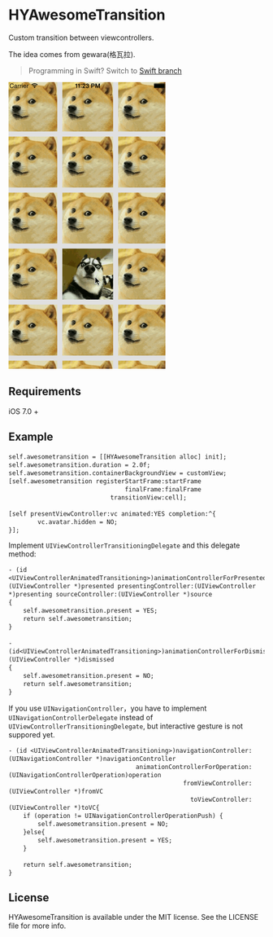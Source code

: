 # HYAwesomeTransition

Custom transition between viewcontrollers.

The idea comes from gewara(格瓦拉).

> Programming in Swift? Switch to [Swift branch](https://github.com/nathanwhy/HYAwesomeTransition/tree/dev_swift2.2)


![screenshot](screenshot/screenshot.gif)

## Requirements

iOS 7.0 +



## Example

```objc 
self.awesometransition = [[HYAwesomeTransition alloc] init];
self.awesometransition.duration = 2.0f;
self.awesometransition.containerBackgroundView = customView;
[self.awesometransition registerStartFrame:startFrame
                                finalFrame:finalFrame
                            transitionView:cell];

[self presentViewController:vc animated:YES completion:^{
        vc.avatar.hidden = NO;
}];
```

Implement `UIViewControllerTransitioningDelegate` and this delegate method:

```objc 
- (id <UIViewControllerAnimatedTransitioning>)animationControllerForPresentedController:(UIViewController *)presented presentingController:(UIViewController *)presenting sourceController:(UIViewController *)source
{
    self.awesometransition.present = YES;
    return self.awesometransition;
}

- (id<UIViewControllerAnimatedTransitioning>)animationControllerForDismissedController:(UIViewController *)dismissed
{
    self.awesometransition.present = NO;
    return self.awesometransition;
}
```

If you use `UINavigationController`，you have to implement `UINavigationControllerDelegate` instead of `UIViewControllerTransitioningDelegate`, but interactive gesture is not suppored yet.

```objc 
- (id <UIViewControllerAnimatedTransitioning>)navigationController:(UINavigationController *)navigationController
                                   animationControllerForOperation:(UINavigationControllerOperation)operation
                                                fromViewController:(UIViewController *)fromVC
                                                  toViewController:(UIViewController *)toVC{
    if (operation != UINavigationControllerOperationPush) {
        self.awesometransition.present = NO;
    }else{
        self.awesometransition.present = YES;
    }

    return self.awesometransition;
}
```

## License

HYAwesomeTransition is available under the MIT license. See the LICENSE file for more info.
